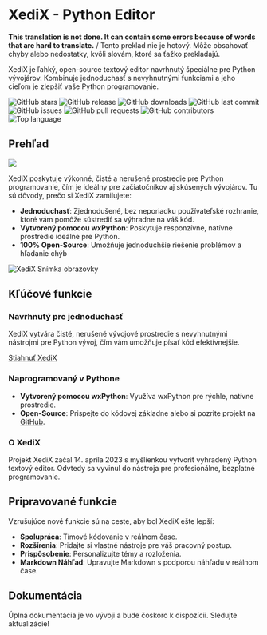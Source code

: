 # XediX - Python Editor

**This translation is not done. It can contain some errors because of words that are hard to translate.** / Tento preklad nie je hotový. Môže obsahovať chyby alebo nedostatky, kvôli slovám, ktoré sa ťažko prekladajú.

XediX je ľahký, open-source textový editor navrhnutý špeciálne pre Python vývojárov. Kombinuje jednoduchasť s nevyhnutnými funkciami a jeho cieľom je zlepšiť vaše Python programovanie.

![GitHub stars](https://img.shields.io/github/stars/mostypc123/XediX?style=flat-square)
![GitHub release](https://img.shields.io/github/release/mostypc123/XediX.svg)
![GitHub downloads](https://img.shields.io/github/downloads/mostypc123/XediX/total.svg)
![GitHub last commit](https://img.shields.io/github/last-commit/mostypc123/XediX.svg)
![GitHub issues](https://img.shields.io/github/issues/mostypc123/XediX.svg)
![GitHub pull requests](https://img.shields.io/github/issues-pr/mostypc123/XediX.svg)
![GitHub contributors](https://img.shields.io/github/contributors/mostypc123/XediX.svg)
![Top language](https://img.shields.io/github/languages/top/mostypc123/XediX.svg)

## Prehľad
![](http://github-profile-summary-cards.vercel.app/api/cards/profile-details?username=mostypc123)

XediX poskytuje výkonné, čisté a nerušené prostredie pre Python programovanie, čím je ideálny pre začiatočníkov aj skúsených vývojárov. Tu sú dôvody, prečo si XediX zamilujete:

- **Jednoduchasť**: Zjednodušené, bez neporiadku používateľské rozhranie, ktoré vám pomôže sústrediť sa výhradne na váš kód.
- **Vytvorený pomocou wxPython**: Poskytuje responzívne, natívne prostredie ideálne pre Python.
- **100% Open-Source**: Umožňuje jednoduchšie riešenie problémov a hľadanie chýb

![XediX Snímka obrazovky](https://github.com/mostypc123/XediX/blob/main/image.png?raw=true)

## Kľúčové funkcie

### Navrhnutý pre jednoduchasť
XediX vytvára čisté, nerušené vývojové prostredie s nevyhnutnými nástrojmi pre Python vývoj, čím vám umožňuje písať kód efektívnejšie.

[Stiahnuť XediX](https://github.com/mostypc123/XediX)

### Naprogramovaný v Pythone
- **Vytvorený pomocou wxPython**: Využíva wxPython pre rýchle, natívne prostredie.
- **Open-Source**: Prispejte do kódovej základne alebo si pozrite projekt na [GitHub](https://github.com/mostypc123/XediX).

### O XediX
Projekt XediX začal 14. apríla 2023 s myšlienkou vytvoriť vyhradený Python textový editor. Odvtedy sa vyvinul do nástroja pre profesionálne, bezplatné programovanie.

## Pripravované funkcie

Vzrušujúce nové funkcie sú na ceste, aby bol XediX ešte lepší:

- **Spolupráca**: Tímové kódovanie v reálnom čase.
- **Rozšírenia**: Pridajte si vlastné nástroje pre váš pracovný postup.
- **Prispôsobenie**: Personalizujte témy a rozloženia.
- **Markdown Náhľad**: Upravujte Markdown s podporou náhľadu v reálnom čase.

## Dokumentácia

Úplná dokumentácia je vo vývoji a bude čoskoro k dispozícii. Sledujte aktualizácie!
